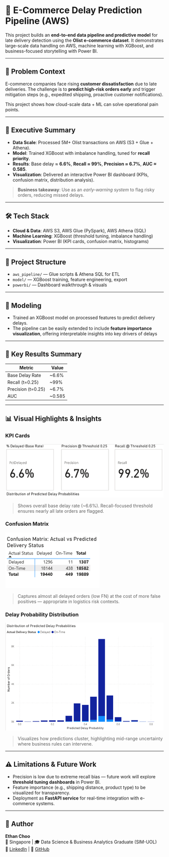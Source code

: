 # 🚚 E-Commerce Delay Prediction Pipeline (AWS) 

This project builds an **end-to-end data pipeline and predictive model** for late delivery detection using the **Olist e-commerce dataset**. It demonstrates large-scale data handling on AWS, machine learning with XGBoost, and business-focused storytelling with Power BI.

---

## 💼 Problem Context

E-commerce companies face rising **customer dissatisfaction** due to late deliveries. The challenge is to **predict high-risk orders early** and trigger mitigation steps (e.g., expedited shipping, proactive customer notifications).

This project shows how cloud-scale data + ML can solve operational pain points.

---

## 📌 Executive Summary

- **Data Scale**: Processed 5M+ Olist transactions on AWS (S3 + Glue + Athena).  
- **Model**: Trained XGBoost with imbalance handling, tuned for **recall priority**.  
- **Results**: Base delay ≈ **6.6%**, **Recall ≈ 99%**, **Precision ≈ 6.7%**, **AUC ≈ 0.585**.  
- **Visualization**: Delivered an interactive Power BI dashboard (KPIs, confusion matrix, distribution analysis).  

> **Business takeaway**: Use as an *early-warning system* to flag risky orders, reducing missed delays.

---

## 🛠️ Tech Stack

- **Cloud & Data**: AWS S3, AWS Glue (PySpark), AWS Athena (SQL)  
- **Machine Learning**: XGBoost (threshold tuning, imbalance handling)  
- **Visualization**: Power BI (KPI cards, confusion matrix, histograms)  

---

## 📁 Project Structure

- `aws_pipeline/` — Glue scripts & Athena SQL for ETL  
- `model/` — XGBoost training, feature engineering, export  
- `powerbi/` — Dashboard walkthrough & visuals  

--- 

## 🧠 Modeling  
- Trained an XGBoost model on processed features to predict delivery delays.  
- The pipeline can be easily extended to include **feature importance visualization**, offering interpretable insights into key drivers of delays

--- 

## 🌟 Key Results Summary

| Metric                  | Value   |
|--------------------------|---------|
| Base Delay Rate          | ~6.6%   |
| Recall (t=0.25)          | ~99%    |
| Precision (t=0.25)       | ~6.7%   |
| AUC                      | ~0.585  |

---

## 📊 Visual Highlights & Insights

### KPI Cards
![KPI and Metrics](visuals/KPI_and_metrics.png) 
> Shows overall base delay rate (~6.6%). Recall-focused threshold ensures nearly all late orders are flagged.

### Confusion Matrix
![Confusion Matrix](visuals/Confusion_matrix.png)
> Captures almost all delayed orders (low FN) at the cost of more false positives — appropriate in logistics risk contexts.

### Delay Probability Distribution
![Distribution of Predicted Delay Probabilities](visuals/Distribution_of_predicted_delay_probabilities.png)
> Visualizes how predictions cluster, highlighting mid-range uncertainty where business rules can intervene.

---

## ⚠️ Limitations & Future Work

- Precision is low due to extreme recall bias — future work will explore **threshold tuning dashboards** in Power BI.  
- Feature importance (e.g., shipping distance, product type) to be visualized for transparency.  
- Deployment as **FastAPI service** for real-time integration with e-commerce systems.  

---

## 🔗 Author

**Ethan Choo**  
📍 Singapore | 🎓 Data Science & Business Analytics Graduate (SIM-UOL)  
🔗 [LinkedIn](https://www.linkedin.com/in/ethanchoo5/) | 🔗 [GitHub](https://github.com/ethan-analytics)
